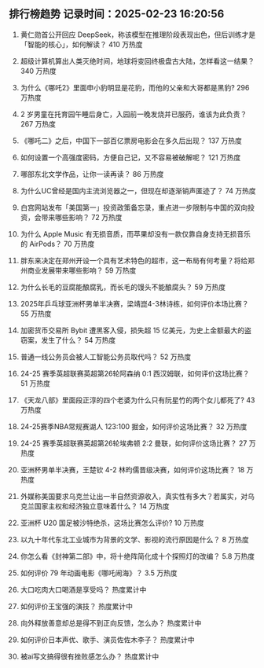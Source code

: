 
## 排行榜趋势 记录时间：2025-02-23 16:20:56
  
  1. 黄仁勋首公开回应 DeepSeek，称该模型在推理阶段表现出色，但后训练才是「智能的核心」，如何解读？ 410 万热度
    
  2. 超级计算机算出人类灭绝时间，地球将变回终极盘古大陆，怎样看这一结果？ 340 万热度
    
  3. 为什么《哪吒2》里面申小豹明显是花豹，而他的父亲和大哥都是黑豹? 296 万热度
    
  4. 2 岁男童在托育园午睡后身亡，入园前一晚发烧并已服药，谁该为此负责？ 267 万热度
    
  5. 《哪吒二》之后，中国下一部百亿票房电影会在多久后出现？ 137 万热度
    
  6. 如何设置一个高强度密码，方便自己记，又不容易被破解呢？ 121 万热度
    
  7. 哪部东北文学作品，让你一读再读？ 86 万热度
    
  8. 为什么UC曾经是国内主流浏览器之一，但现在却逐渐销声匿迹了？ 74 万热度
    
  9. 白宫网站发布「美国第一」投资政策备忘录，重点进一步限制与中国的双向投资，会带来哪些影响？ 72 万热度
    
  10. 为什么 Apple Music 有无损音质，而苹果却没有一款仅靠自身支持无损音乐的 AirPods？ 70 万热度
    
  11. 胖东来决定在郑州开设一个具有艺术特色的超市，这一布局有何考量？将给郑州商业发展带来哪些影响？ 59 万热度
    
  12. 为什么长毛的豆腐能酿腐乳，而长毛的馒头不能酿腐头？ 59 万热度
    
  13. 2025年乒乓球亚洲杯男单半决赛，梁靖崑4-3林诗栋，如何评价本场比赛？ 55 万热度
    
  14. 加密货币交易所 Bybit 遭黑客入侵，损失超 15 亿美元，为史上金额最大的盗窃案，发生了什么？ 54 万热度
    
  15. 普通一线公务员会被人工智能公务员取代吗？ 52 万热度
    
  16. 24-25 赛季英超联赛英超第26轮阿森纳 0:1 西汉姆联，如何评价这场比赛？ 51 万热度
    
  17. 《天龙八部》里面段正淳的四个老婆为什么只有阮星竹的两个女儿都死了? 43 万热度
    
  18. 24-25赛季NBA常规赛湖人 123:100 掘金，如何评价这场比赛？ 32 万热度
    
  19. 24-25 赛季英超联赛英超第26轮埃弗顿 2:2 曼联，如何评价这场比赛？ 27 万热度
    
  20. 亚洲杯男单半决赛，王楚钦 4-2 林昀儒晋级决赛，如何评价这场比赛？ 18 万热度
    
  21. 外媒称美国要求乌克兰让出一半自然资源收入，真实性有多大？若属实，对乌克兰国家主权和经济独立意味着什么？ 14 万热度
    
  22. 亚洲杯 U20 国足被沙特绝杀，这场比赛怎么评价? 10 万热度
    
  23. 以九十年代东北工业城市为背景的文学、影视的流行原因是什么？ 8 万热度
    
  24. 你怎么看《封神第二部》中，将十绝阵简化成十个探照灯的改编？ 5.8 万热度
    
  25. 如何评价 79 年动画电影《哪吒闹海》？ 3.5 万热度
    
  26. 大口吃肉大口喝酒是享受吗？ 热度累计中
    
  27. 如何评价王宝强的演技？ 热度累计中
    
  28. 向外释放善意却总是得不到正向反馈，怎么办？ 热度累计中
    
  29. 如何评价日本声优、歌手、演员佐佐木李子？ 热度累计中
    
  30. 被ai写文搞得很有挫败感怎么办？ 热度累计中
    